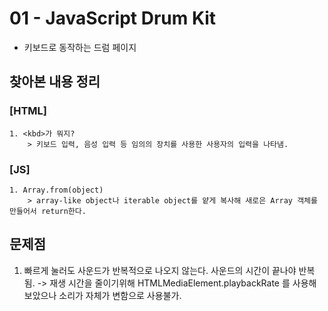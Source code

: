 # 01 - JavaScript Drum Kit

- 키보드로 동작하는 드럼 페이지

## 찾아본 내용 정리

### [HTML]

```
1. <kbd>가 뭐지?
    > 키보드 입력, 음성 입력 등 임의의 장치를 사용한 사용자의 입력을 나타냄.
```

### [JS]

```
1. Array.from(object)
    > array-like object나 iterable object를 얕게 복사해 새로은 Array 객체를 만들어서 return한다.
```

## 문제점

1. 빠르게 눌러도 사운드가 반복적으로 나오지 않는다. 사운드의 시간이 끝나야 반복됨. -> 재생 시간을 줄이기위해 HTMLMediaElement.playbackRate 를 사용해 보았으나 소리가 자체가 변함으로 사용불가.
